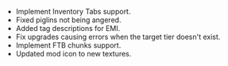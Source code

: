 - Implement Inventory Tabs support.
- Fixed piglins not being angered.
- Added tag descriptions for EMI.
- Fix upgrades causing errors when the target tier doesn't exist.
- Implement FTB chunks support.
- Updated mod icon to new textures.
